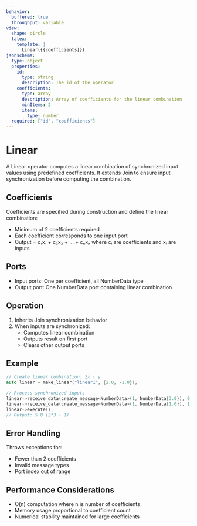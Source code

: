 ```yaml
---
behavior:
  buffered: true
  throughput: variable
view:
  shape: circle
  latex:
    template: |
      Linear({{coefficients}})
jsonschema:
  type: object
  properties:
    id:
      type: string
      description: The id of the operator
    coefficients:
      type: array
      description: Array of coefficients for the linear combination
      minItems: 2
      items:
        type: number
  required: ["id", "coefficients"]
---
```


# Linear

A Linear operator computes a linear combination of synchronized input values using predefined coefficients. It extends Join to ensure input synchronization before computing the combination.

## Coefficients

Coefficients are specified during construction and define the linear combination:

- Minimum of 2 coefficients required
- Each coefficient corresponds to one input port
- Output = c₁x₁ + c₂x₂ + ... + cₙxₙ where cᵢ are coefficients and xᵢ are inputs

## Ports

- Input ports: One per coefficient, all NumberData type
- Output port: One NumberData port containing linear combination

## Operation

1. Inherits Join synchronization behavior
2. When inputs are synchronized:
   - Computes linear combination
   - Outputs result on first port
   - Clears other output ports

## Example

```cpp
// Create linear combination: 2x - y
auto linear = make_linear("linear1", {2.0, -1.0});

// Process synchronized inputs
linear->receive_data(create_message<NumberData>(1, NumberData{3.0}), 0); // x = 3
linear->receive_data(create_message<NumberData>(1, NumberData{1.0}), 1); // y = 1
linear->execute();
// Output: 5.0 (2*3 - 1)
```

## Error Handling

Throws exceptions for:

- Fewer than 2 coefficients
- Invalid message types
- Port index out of range

## Performance Considerations

- O(n) computation where n is number of coefficients
- Memory usage proportional to coefficient count
- Numerical stability maintained for large coefficients
